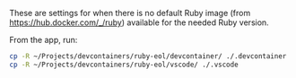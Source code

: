 These are settings for when there is no default Ruby image (from https://hub.docker.com/_/ruby) available for the needed Ruby version.

From the app, run:

```bash
cp -R ~/Projects/devcontainers/ruby-eol/devcontainer/ ./.devcontainer
cp -R ~/Projects/devcontainers/ruby-eol/vscode/ ./.vscode
```
